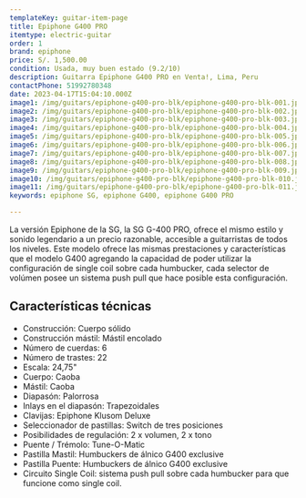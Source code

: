 ```yaml
---
templateKey: guitar-item-page
title: Epiphone G400 PRO
itemtype: electric-guitar
order: 1
brand: epiphone
price: S/. 1,500.00
condition: Usada, muy buen estado (9.2/10)
description: Guitarra Epiphone G400 PRO en Venta!, Lima, Peru
contactPhone: 51992780348
date: 2023-04-17T15:04:10.000Z
image1: /img/guitars/epiphone-g400-pro-blk/epiphone-g400-pro-blk-001.jpg
image2: /img/guitars/epiphone-g400-pro-blk/epiphone-g400-pro-blk-002.jpg
image3: /img/guitars/epiphone-g400-pro-blk/epiphone-g400-pro-blk-003.jpg
image4: /img/guitars/epiphone-g400-pro-blk/epiphone-g400-pro-blk-004.jpg
image5: /img/guitars/epiphone-g400-pro-blk/epiphone-g400-pro-blk-005.jpg
image6: /img/guitars/epiphone-g400-pro-blk/epiphone-g400-pro-blk-006.jpg
image7: /img/guitars/epiphone-g400-pro-blk/epiphone-g400-pro-blk-007.jpg
image8: /img/guitars/epiphone-g400-pro-blk/epiphone-g400-pro-blk-008.jpg
image9: /img/guitars/epiphone-g400-pro-blk/epiphone-g400-pro-blk-009.jpg
image10: /img/guitars/epiphone-g400-pro-blk/epiphone-g400-pro-blk-010.jpg
image11: /img/guitars/epiphone-g400-pro-blk/epiphone-g400-pro-blk-011.jpg
keywords: epiphone SG, epiphone G400, epiphone G400 PRO

---
```

La versión Epiphone de la SG, la SG G-400 PRO, ofrece el mismo estilo y sonido legendario a un precio razonable, accesible a guitarristas de todos los niveles.
Este modelo ofrece las mismas prestaciones y características que el modelo G400 agregando la capacidad de poder utilizar la configuración de single coil sobre cada humbucker, cada selector de volúmen posee un sistema push pull que hace posible esta configuración.

## Características técnicas

* Construcción: Cuerpo sólido
* Construcción mástil: Mástil encolado
* Número de cuerdas: 6
* Número de trastes: 22
* Escala: 24,75"
* Cuerpo: Caoba
* Mástil: Caoba
* Diapasón: Palorrosa
* Inlays en el diapasón: Trapezoidales
* Clavijas: Epiphone Klusom Deluxe
* Seleccionador de pastillas: Switch de tres posiciones
* Posibilidades de regulación: 2 x volumen, 2 x tono
* Puente / Trémolo: Tune-O-Matic
* Pastilla Mastil: Humbuckers de álnico G400 exclusive
* Pastilla Puente: Humbuckers de álnico G400 exclusive
* Circuito Single Coil: sistema push pull sobre cada humbucker para que funcione como single coil.